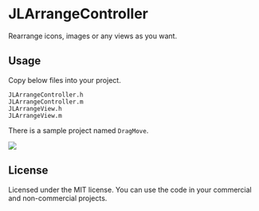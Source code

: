 JLArrangeController
======================

Rearrange icons, images or any views as you want.



## Usage

Copy below files into your project. 
```
JLArrangeController.h
JLArrangeController.m
JLArrangeView.h
JLArrangeView.m
```

There is a sample project named `DragMove`.


[![](https://raw.github.com/buhikon/JLArrangeController/master/demo.gif)](https://raw.github.com/buhikon/JLArrangeController/master/demo.gif)


## License

Licensed under the MIT license. You can use the code in your commercial and non-commercial projects.
